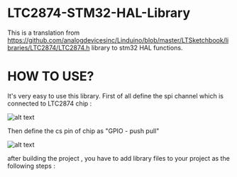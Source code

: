 # LTC2874-STM32-HAL-Library
This is a translation from https://github.com/analogdevicesinc/Linduino/blob/master/LTSketchbook/libraries/LTC2874/LTC2874.h library to stm32 HAL functions.


# HOW TO USE?
It's very easy to use this library.
First of all define the spi channel which is connected to LTC2874 chip :

![alt text](https://github.com/Saffarofski/LTC2874-STM32-HAL-Library/blob/master/Pics/1.webp?raw=true)

Then define the cs pin of chip as "GPIO - push pull"

![alt text](https://github.com/Saffarofski/LTC2874-STM32-HAL-Library/blob/master/Pics/2.webp?raw=true)

after building the project , you have to add library files to your project as the following steps :
